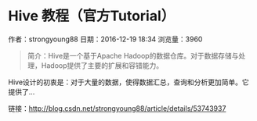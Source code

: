 # Hive 教程（官方Tutorial）
作者：strongyoung88
日期：2016-12-19 18:34
浏览量：3960
> 简介：Hive是一个基于Apache Hadoop的数据仓库。对于数据存储与处理，Hadoop提供了主要的扩展和容错能力。

Hive设计的初衷是：对于大量的数据，使得数据汇总，查询和分析更加简单。它提供了...

 链接：http://blog.csdn.net/strongyoung88/article/details/53743937
